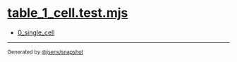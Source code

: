 # [table_1_cell.test.mjs](../table_1_cell.test.mjs)


- [0_single_cell](0_single_cell/0_single_cell.md)

---

<sub>
  Generated by <a href="https://github.com/jsenv/core/tree/main/packages/independent/snapshot">@jsenv/snapshot</a>
</sub>
